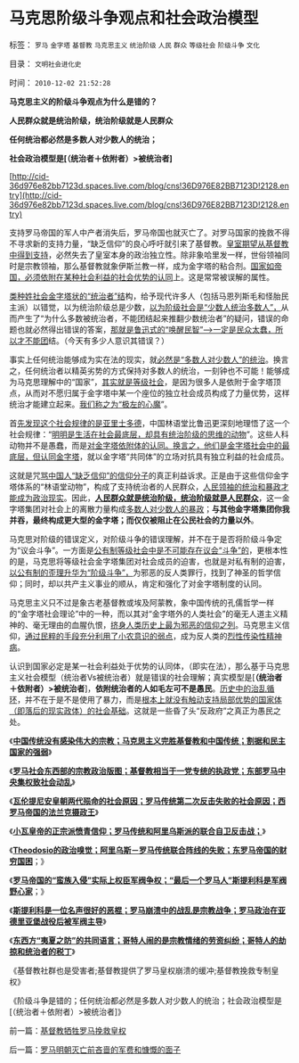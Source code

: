 # 马克思阶级斗争观点和社会政治模型

标签： `罗马` `金字塔` `基督教` `马克思主义` `统治阶级` `人民` `群众` `等级社会` `阶级斗争` `文化` 

目录： `文明社会进化史`

时间： `2010-12-02 21:52:28`

**马克思主义的阶级斗争观点为什么是错的？**

**人民群众就是统治阶级，统治阶级就是人民群众**

**任何统治都必然是多数人对少数人的统治；**

**社会政治模型是[（统治者＋依附者）>被统治者]**

[http://cid-36d976e82bb7123d.spaces.live.com/blog/cns!36D976E82BB7123D!2128.entry](http://cid-36d976e82bb7123d.spaces.live.com/blog/cns!36D976E82BB7123D!2128.entry)

支持罗马帝国的军人中产者消失后，罗马帝国也就灭亡了。对罗马国家的挽救不得不寻求新的支持力量，“缺乏信仰”的良心呼吁就引来了基督教。[皇室期望从基督教中得到支持](../../../2010/11/21/基督教罗马：迫害异教，迫害异端，政教合一.md)，必然失去了皇室本身的政治独立性。除非象哈里发一样，世俗领袖同时是宗教领袖，那么基督教就象伊斯兰教一样，成为金字塔的粘合剂。[国家如帝国，必须依附在某种社会利益的社会优势的认同](../../../2010/11/13/“异端”是基督教历史上的专用名词.md)上。这是常常被误解的属性。

[类种姓社会金字塔状的“统治者”结](../../../2010/5/26/类种姓社会是非人权社会的最广泛的社会形态.md)构，给予现代许多人（包括马恩列斯毛和怪胎民主派）以错觉，以为统治阶级总是少数，[以为阶级社会是“少数人统治多数人”，](../../../2009/12/5/需要讲政治的社会和不需要讲政治的公民.md)从而产生了“为什么多数被统治者，不能团结起来推翻少数统治者”的疑问，错误的命题也就必然得出错误的答案，[那就是鲁迅式的“唤醒民智”——>一定是民众太蠢，所以才不能团](../../../2010/9/15/民主就是民生！天生就是柴米油盐.md)结。（今天有多少人意识其错误？）

事实上任何统治能够成为实在法的现实，就[必然是“多数人对少数人”的统治](http://hi.baidu.com/darthchn/blog/item/58b04e0295a3e1e208fa93f8.html)。换言之，任何统治者以精英劣势的方式保持对多数人的统治，一刻钟也不可能！能够成为马克思理解中的“国家”，[其实就是等级社会](../../../2010/3/3/为什么历史治乱循环总是不息更残暴？.md)，是因为很多人是依附于金字塔顶点，从而对不愿归属于金字塔中某一个座位的独立社会成员构成了力量优势，这样统治才能建立起来。[我们称之为“极左的心魔](../../../2009/7/26/极左生命力取决于右派的人格心魔.md)”。

首[先发现这个社会规律的是亚里士多德](../../../2010/8/2/亚里士多德发现了阶级和阶级投机，马克思发明阶级斗争.md)，中国林语堂比鲁迅更深刻地理悟了这一个社会规律：“[明明是生活在社会最底层，却具有统治阶级的思维的动物](http://hi.baidu.com/darthchn/blog/item/e7a4e8dbf31a47d2b7fd4858.html)”。这些人科动物并不是愚蠢，而是[对金字塔依附体的认同。换言之，他们是金字塔社会中的最底层，但认同金字塔](../../../2010/5/26/为什么类种姓制度排斥技术进步.md)，就以金字塔“共同体”的立场对抗具有独立利益的社会成员。

这就是咒[骂中国人“缺乏信仰”的信仰分子](http://cid-36d976e82bb7123d.spaces.live.com/blog/cns!36D976E82BB7123D!1674.entry)的真正利益诉求。正是由于这些信仰金字塔体系的“林语堂动物”，构成了支持统治者的人民群众，[人民领袖的统治和暴政才能成为政治现实](../../../2010/5/20/人民领袖人民爱，人民领袖爱人民.md)。因此，**[人民群众就是统治阶级，统治阶级就是人民群众](../../../2010/9/25/进步的障碍可能是所谓的“人民群众”.md)**，这一金字塔集团对社会上的离散力量构成[多数人对少数人的暴政](../../../2010/3/3/“少数服从多数”是反人权反民主的专治之源.md)；**与其他金字塔集团你我并吞，最终构成更大型的金字塔；而仅仅被阻止在公民社会的力量以外**。

马克思对阶级的错误定义，对阶级斗争的错误理解，并不在于是否将阶级斗争定为“议会斗争”。一方面是[公有制等级社会中是不可能存在议会“斗争”的](../../../2010/10/14/为什么只有私有制社会才有议会.md)，更根本性的是，马克思将等级社会金字塔集团对社会成员的迫害，也就是对私有制的迫害，[以公有制的歪理升华为“阶级斗争”，](../../../2010/8/28/马克思主义阶级学和阶级斗争的科学研究集.md)为邪恶的反人类罪行，找到了神圣的哲学信仰；同时，却以共产主义事业的顺从，肯定和强化了对金字塔制度的认同。

马克思主义只不过是象古老基督教或埃及阿蒙教，象中国传统的孔儒哲学一样的“金字塔社会理论”中的一种，而以其对“金字塔外的人类社会”的毫无人道主义精神的、毫无理由的血腥仇恨，[挤身人类历史上最为邪恶的信仰之列](../../../2010/11/1/人类社会合作的基础是无神论，人与人合作的契约与神无关！.md)。马克思主义信仰，[通过民粹的手段充分利用了小农意识的弱点](../../../2010/3/29/“个人”和“社群”道德观“无私与自利”的自相矛盾.md)，成为反人类的[烈性传染性精神病](../../../2009/10/7/极左是一种传染性精神病.md)。

认识到国家必定是某一社会利益处于优势的认同体，（即实在法），那么基于马克思主义社会模型（统治者Vs被统治者）就是错误的社会理解；真实模型是[**（统治者＋依附者）>被统治者**]，**依附统治者的人如毛左可不是愚民**。[历史中的治乱循环](http://hi.baidu.com/darthchn/blog/item/5a399c2cbd9c283a359bf742.html)，并不在于是不是使用了暴力，而是[根本上就没有触动支持局部优势的国家体（即落后的现实政体）的社会基础](http://hi.baidu.com/darthchn/blog/item/0c1a63b59081627a8bd4b2bc.html)。这就是一些昏了头“反政府”之真正为愚民之处。

《[**中国传统没有感染伟大的宗教；马克思主义完胜基督教和中国传统；割据和民主国家的强弱**](../../../2010/11/27/为什么中国传统没有感染伟大的宗教？.md)》

《[**罗马社会东西部的宗教政治版图；基督教相当于一党专统的执政党；东部罗马中央集权致社会动乱**](../../../2010/11/28/基督教相当于罗马帝国的执政党.md)》

《[**瓦伦提尼安皇朝两代殒命的社会原因；罗马传统第二次反击失败的社会原因；西罗马帝国的法兰克摄政王**](../../../2010/11/28/罗马传统元首政治的失败；法兰克摄政王.md)》

《[**小瓦皇帝的正宗派愤青信仰；罗马传统和阿里乌斯派的联合自卫反击战；**](../../../2010/11/28/轻量级菜鸟和重量级冠军的剑术决斗.md)》

《[**Theodosio的政治嗅觉；阿里乌斯－罗马传统联合阵线的失败；东罗马帝国的财穷国困**](../../../2010/11/28/阿里乌斯－罗马传统联合阵线的失败.md)；》

《[**罗马帝国的“蛮族入侵”实际上权臣军阀争权；“最后一个罗马人”斯提利科是军阀野心家**](../../../2010/12/1/“蛮族入侵”实际上少数民族的权臣军阀争权.md)；》

《[**斯提利科是一位名声很好的恶棍；罗马崩溃中的战乱是宗教战争；罗马政治在亚德里亚堡战役后被军阀主导**](../../../2010/12/1/罗马崩溃中的战乱是宗教军阀战争.md)》

《[**东西方“夷夏之防”的共同语言；哥特人闹的是宗教情绪的劳资纠纷；哥特人的劫掠和统治者的税丁**](../../../2010/12/1/东西方“夷夏之防”的共同语言.md)》

《基督教社群也是受害者;基督教提供了罗马皇权崩溃的缓冲;基督教挽救专制皇权》

《阶级斗争是错的；任何统治都必然是多数人对少数人的统治；社会政治模型是[（统治者＋依附者）>被统治者]》



前一篇：[基督教牺牲罗马挽救皇权](../../../2010/12/2/基督教牺牲罗马挽救皇权.md)

后一篇：[罗马明朝灭亡前吝啬的军费和慷慨的面子](../../../2010/12/2/罗马明朝灭亡前吝啬的军费和慷慨的面子.md)